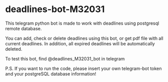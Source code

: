 # deadlines-bot-M32031
This telegram python bot is made to work with deadlines using postgresql remote database.

You can add, check or delete deadlines using this bot, or get pdf file with all current deadlines. In addition, all expired deadlines will be automatically deleted.

To test this bot, find @deadlines_M32031_bot in telegram

P.S. If you want to run the code, please insert your own telegram-bot token and your postgreSQL database information!
